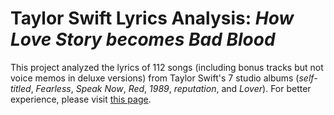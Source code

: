 # Taylor Swift Lyrics Analysis: *How Love Story becomes Bad Blood*

This project analyzed the lyrics of 112 songs (including bonus tracks but not voice memos in deluxe versions) from Taylor Swift's 7 studio albums (*self-titled*, *Fearless*, *Speak Now*, *Red*, *1989*, *reputation*, and *Lover*). For better experience, please visit [this page](https://y-hang.github.io/NLP-TS_Lyrics_Project/index.html).